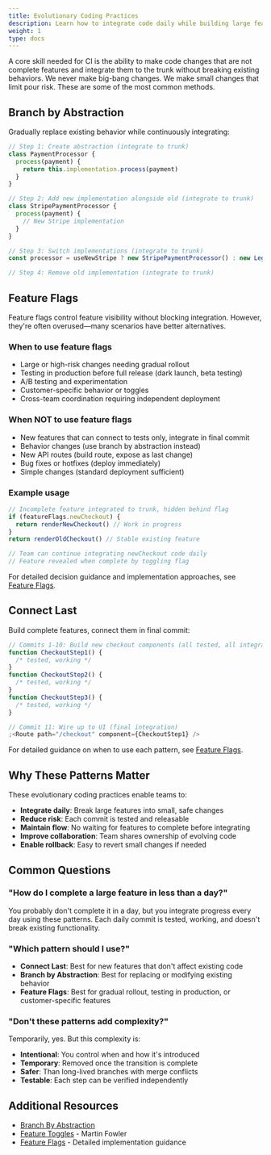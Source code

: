 ```yaml
---
title: Evolutionary Coding Practices
description: Learn how to integrate code daily while building large features using branch by abstraction, feature flags, and connect-last patterns.
weight: 1
type: docs
---
```


A core skill needed for CI is the ability to make code changes that are not complete features and integrate them to the
trunk without breaking existing behaviors. We never make big-bang changes. We make small changes that limit pour risk.
These are some of the most common methods.

## Branch by Abstraction

Gradually replace existing behavior while continuously integrating:

```javascript
// Step 1: Create abstraction (integrate to trunk)
class PaymentProcessor {
  process(payment) {
    return this.implementation.process(payment)
  }
}

// Step 2: Add new implementation alongside old (integrate to trunk)
class StripePaymentProcessor {
  process(payment) {
    // New Stripe implementation
  }
}

// Step 3: Switch implementations (integrate to trunk)
const processor = useNewStripe ? new StripePaymentProcessor() : new LegacyProcessor()

// Step 4: Remove old implementation (integrate to trunk)
```

## Feature Flags

Feature flags control feature visibility without blocking integration. However, they're often overused—many scenarios have better alternatives.

### When to use feature flags

- Large or high-risk changes needing gradual rollout
- Testing in production before full release (dark launch, beta testing)
- A/B testing and experimentation
- Customer-specific behavior or toggles
- Cross-team coordination requiring independent deployment

### When NOT to use feature flags

- New features that can connect to tests only, integrate in final commit
- Behavior changes (use branch by abstraction instead)
- New API routes (build route, expose as last change)
- Bug fixes or hotfixes (deploy immediately)
- Simple changes (standard deployment sufficient)

### Example usage

```javascript
// Incomplete feature integrated to trunk, hidden behind flag
if (featureFlags.newCheckout) {
  return renderNewCheckout() // Work in progress
}
return renderOldCheckout() // Stable existing feature

// Team can continue integrating newCheckout code daily
// Feature revealed when complete by toggling flag
```

For detailed decision guidance and implementation approaches, see [Feature Flags](/recommendations/feature-flags/).

## Connect Last

Build complete features, connect them in final commit:

```javascript
// Commits 1-10: Build new checkout components (all tested, all integrated)
function CheckoutStep1() {
  /* tested, working */
}
function CheckoutStep2() {
  /* tested, working */
}
function CheckoutStep3() {
  /* tested, working */
}

// Commit 11: Wire up to UI (final integration)
;<Route path="/checkout" component={CheckoutStep1} />
```

For detailed guidance on when to use each pattern, see [Feature Flags](/recommendations/feature-flags/).

## Why These Patterns Matter

These evolutionary coding practices enable teams to:

- **Integrate daily**: Break large features into small, safe changes
- **Reduce risk**: Each commit is tested and releasable
- **Maintain flow**: No waiting for features to complete before integrating
- **Improve collaboration**: Team shares ownership of evolving code
- **Enable rollback**: Easy to revert small changes if needed

## Common Questions

### "How do I complete a large feature in less than a day?"

You probably don't complete it in a day, but you integrate progress every day using these patterns. Each daily commit is tested, working, and doesn't break existing functionality.

### "Which pattern should I use?"

- **Connect Last**: Best for new features that don't affect existing code
- **Branch by Abstraction**: Best for replacing or modifying existing behavior
- **Feature Flags**: Best for gradual rollout, testing in production, or customer-specific features

### "Don't these patterns add complexity?"

Temporarily, yes. But this complexity is:

- **Intentional**: You control when and how it's introduced
- **Temporary**: Removed once the transition is complete
- **Safer**: Than long-lived branches with merge conflicts
- **Testable**: Each step can be verified independently

## Additional Resources

- [Branch By Abstraction](https://www.branchbyabstraction.com/)
- [Feature Toggles](https://martinfowler.com/articles/feature-toggles.html) - Martin Fowler
- [Feature Flags](/recommendations/feature-flags/) - Detailed implementation guidance
